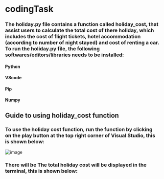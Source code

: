 # codingTask

### The holiday.py file contains a function called holiday_cost, that assist users to calculate the total cost of there holiday, which includes the cost of flight tickets, hotel accommodation (according to number of night stayed) and cost of renting a car. To run the holiday.py file, the following softwares/editors/libraries needs to be installed:

#### Python
#### VScode
#### Pip
#### Numpy

## Guide to using holiday_cost function
### To use the holiday cost function, run the function by clicking on the play button at the top right corner of Visual Studio, this is shown below:
![image](https://github.com/user-attachments/assets/5bfb430e-df6b-4dfa-8218-3b8e7b9cdaca)

### There will be The total holiday cost will be displayed in the terminal, this is shown below: 

